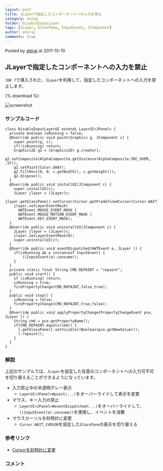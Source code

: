 ```yaml
---
layout: post
title: JLayerで指定したコンポーネントへの入力を禁止
category: swing
folder: DisableInputLayer
tags: [JLayer, GlassPane, InputEvent, JComponent]
author: aterai
comments: true
---
```


Posted by [aterai](http://terai.xrea.jp/aterai.html) at 2011-10-10

## JLayerで指定したコンポーネントへの入力を禁止
`JDK 7`で導入された、`JLayer`を利用して、指定したコンポーネントへの入力を禁止します。

{% download %}

![screenshot](https://lh3.googleusercontent.com/-fJbneWE3WB4/TpLGoNbk1TI/AAAAAAAABDk/GJWfhRR4UB0/s800/DisableInputLayer.png)

### サンプルコード
<pre class="prettyprint"><code>class DisableInputLayerUI extends LayerUI&lt;JPanel&gt; {
  private boolean isRunning = false;
  @Override public void paint(Graphics g, JComponent c) {
    super.paint(g, c);
    if(!isRunning) return;
    Graphics2D g2 = (Graphics2D) g.create();
    g2.setComposite(AlphaComposite.getInstance(AlphaComposite.SRC_OVER, .5f));
    g2.setPaint(Color.GRAY);
    g2.fillRect(0, 0, c.getWidth(), c.getHeight());
    g2.dispose();
  }
  @Override public void installUI(JComponent c) {
    super.installUI(c);
    JLayer jlayer = (JLayer)c;
    jlayer.getGlassPane().setCursor(Cursor.getPredefinedCursor(Cursor.WAIT_CURSOR));
    jlayer.setLayerEventMask(
      AWTEvent.MOUSE_EVENT_MASK |
      AWTEvent.MOUSE_MOTION_EVENT_MASK |
      AWTEvent.KEY_EVENT_MASK);
  }
  @Override public void uninstallUI(JComponent c) {
    JLayer jlayer = (JLayer)c;
    jlayer.setLayerEventMask(0);
    super.uninstallUI(c);
  }
  @Override public void eventDispatched(AWTEvent e, JLayer l) {
    if(isRunning &amp;&amp; e instanceof InputEvent) {
        ((InputEvent)e).consume();
    }
  }
  private static final String CMD_REPAINT = "repaint";
  public void start() {
    if (isRunning) return;
    isRunning = true;
    firePropertyChange(CMD_REPAINT,false,true);
  }
  public void stop() {
    isRunning = false;
    firePropertyChange(CMD_REPAINT,true,false);
  }
  @Override public void applyPropertyChange(PropertyChangeEvent pce, JLayer l) {
    String cmd = pce.getPropertyName();
    if(CMD_REPAINT.equals(cmd)) {
      l.getGlassPane().setVisible((Boolean)pce.getNewValue());
      l.repaint();
    }
  }
}
</code></pre>

### 解説
上記のサンプルでは、`JLayer`を設定した任意のコンポーネントへの入力可不可を切り替えることができるようになっています。

- 入力禁止中の半透明グレー表示
    - `LayerUI<JPanel>#paint(...)`をオーバーライドして表示を変更
- マウス、キー入力の禁止
    - `LayerUI<JPanel>#eventDispatched(...)`をオーバーライドして、`((InputEvent)e).consume()`を使用し、イベントを消費
- マウスカーソルを砂時計に変更
    - `Cursor.WAIT_CURSOR`を設定した`GlassPane`の表示を切り替える

<!-- dummy comment line for breaking list -->

### 参考リンク
- [Cursorを砂時計に変更](http://terai.xrea.jp/Swing/WaitCursor.html)

<!-- dummy comment line for breaking list -->

### コメント
